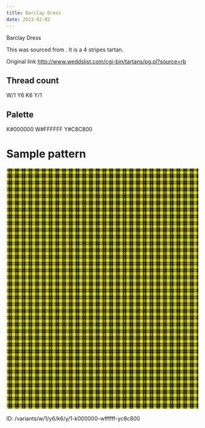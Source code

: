 ```yaml
---
title: Barclay Dress
date: 2023-02-02
---
```

Barclay Dress

This was sourced from <no value>.  It is a 4 stripes tartan.

Original link http://www.weddslist.com/cgi-bin/tartans/pg.pl?source=rb

## Thread count
W/1 Y6 K6 Y/1

## Palette
K#000000 W#FFFFFF Y#C8C800

# Sample pattern

![Tartan detail](tartan.png "W/1 Y6 K6 Y/1 tartan")

ID: /variants/w/1/y6/k6/y/1-k000000-wffffff-yc8c800